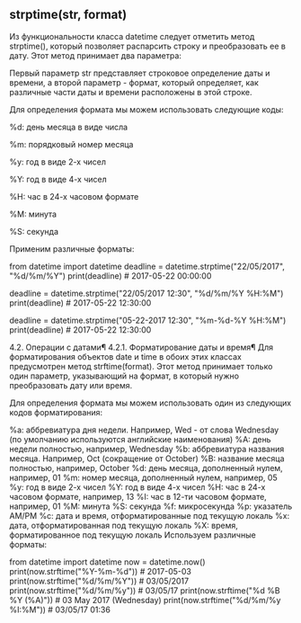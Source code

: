 ## strptime(str, format)

Из функциональности класса datetime следует отметить метод strptime(), который позволяет распарсить строку и преобразовать ее в дату. Этот метод принимает два параметра:


Первый параметр str представляет строковое определение даты и времени, а второй параметр - формат, который определяет, как различные части даты и времени расположены в этой строке.

Для определения формата мы можем использовать следующие коды:

%d: день месяца в виде числа

%m: порядковый номер месяца

%y: год в виде 2-х чисел

%Y: год в виде 4-х чисел

%H: час в 24-х часовом формате

%M: минута

%S: секунда

Применим различные форматы:

from datetime import datetime
deadline = datetime.strptime("22/05/2017", "%d/%m/%Y")
print(deadline)     # 2017-05-22 00:00:00

deadline = datetime.strptime("22/05/2017 12:30", "%d/%m/%Y %H:%M")
print(deadline)     # 2017-05-22 12:30:00

deadline = datetime.strptime("05-22-2017 12:30", "%m-%d-%Y %H:%M")
print(deadline)     # 2017-05-22 12:30:00

4.2. Операции с датами¶
4.2.1. Форматирование даты и время¶
Для форматирования объектов date и time в обоих этих классах предусмотрен метод strftime(format). Этот метод принимает только один параметр, указывающий на формат, в который нужно преобразовать дату или время.

Для определения формата мы можем использовать один из следующих кодов форматирования:

%a: аббревиатура дня недели. Например, Wed - от слова Wednesday (по умолчанию используются английские наименования)
%A: день недели полностью, например, Wednesday
%b: аббревиатура названия месяца. Например, Oct (сокращение от October)
%B: название месяца полностью, например, October
%d: день месяца, дополненный нулем, например, 01
%m: номер месяца, дополненный нулем, например, 05
%y: год в виде 2-х чисел
%Y: год в виде 4-х чисел
%H: час в 24-х часовом формате, например, 13
%I: час в 12-ти часовом формате, например, 01
%M: минута
%S: секунда
%f: микросекунда
%p: указатель AM/PM
%c: дата и время, отформатированные под текущую локаль
%x: дата, отформатированная под текущую локаль
%X: время, форматированное под текущую локаль
Используем различные форматы:

from datetime import datetime
now = datetime.now()
print(now.strftime("%Y-%m-%d"))             # 2017-05-03
print(now.strftime("%d/%m/%Y"))             # 03/05/2017
print(now.strftime("%d/%m/%y"))             # 03/05/17
print(now.strftime("%d %B %Y (%A)"))        # 03 May 2017 (Wednesday)
print(now.strftime("%d/%m/%y %I:%M"))       # 03/05/17 01:36